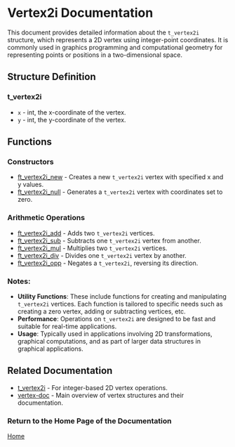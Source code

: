 # Vertex2i Documentation

This document provides detailed information about the `t_vertex2i` structure, which represents a 2D vertex using integer-point coordinates. It is commonly used in graphics programming and computational geometry for representing points or positions in a two-dimensional space.

## Structure Definition
### t_vertex2i
- `x` - int, the x-coordinate of the vertex.
- `y` - int, the y-coordinate of the vertex.

## Functions

### Constructors
- [ft_vertex2i_new](./ft_vertex2i_new.md) - Creates a new `t_vertex2i` vertex with specified x and y values.
- [ft_vertex2i_null](./ft_vertex2i_null.md) - Generates a `t_vertex2i` vertex with coordinates set to zero.

### Arithmetic Operations
- [ft_vertex2i_add](./ft_vertex2i_add.md) - Adds two `t_vertex2i` vertices.
- [ft_vertex2i_sub](./ft_vertex2i_sub.md) - Subtracts one `t_vertex2i` vertex from another.
- [ft_vertex2i_mul](./ft_vertex2i_mul.md) - Multiplies two `t_vertex2i` vertices.
- [ft_vertex2i_div](./ft_vertex2i_div.md) - Divides one `t_vertex2i` vertex by another.
- [ft_vertex2i_opp](./ft_vertex2i_opp.md) - Negates a `t_vertex2i`, reversing its direction.

### Notes:
- **Utility Functions**: These include functions for creating and manipulating `t_vertex2i` vertices. Each function is tailored to specific needs such as creating a zero vertex, adding or subtracting vertices, etc.
- **Performance**: Operations on `t_vertex2i` are designed to be fast and suitable for real-time applications.
- **Usage**: Typically used in applications involving 2D transformations, graphical computations, and as part of larger data structures in graphical applications.

## Related Documentation
- [t_vertex2i](./t_vertex2i.md) - For integer-based 2D vertex operations.
- [vertex-doc](../vertex-doc.md) - Main overview of vertex structures and their documentation.

### Return to the Home Page of the Documentation
[Home](../../home.md)
